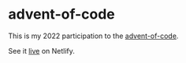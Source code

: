# advent-of-code

This is my 2022 participation to the [advent-of-code](https://adventofcode.com/2022).

See it [live](https://63890765ff84cc45a5be4d53--taupe-lamington-a1119e.netlify.app/) on Netlify.

